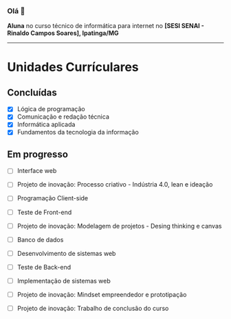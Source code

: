 ### Olá 👋

**Aluna** no curso técnico de informática para internet no **[SESI SENAI - Rinaldo Campos Soares], Ipatinga/MG**

<hr>

# Unidades Currículares
## Concluídas
 - [x] Lógica de programação
 - [x] Comunicação e redação técnica
 - [x] Informática aplicada
 - [x] Fundamentos da tecnologia da informação

 ## Em progresso
 - [ ] Interface web
 - [ ] Projeto de inovação: Processo criativo - Indústria 4.0, lean e ideação
 - [ ] Programação Client-side
 - [ ] Teste de Front-end
 - [ ] Projeto de inovação: Modelagem de projetos - Desing thinking e canvas
 - [ ] Banco de dados
 - [ ] Desenvolvimento de sistemas web
 - [ ] Teste de Back-end
 - [ ] Implementação de sistemas web
 - [ ] Projeto de inovação: Mindset empreendedor e prototipação
 - [ ] Projeto de inovação: Trabalho de conclusão do curso


<!--
**anycalais/anycalais** is a ✨ _special_ ✨ repository because its `README.md` (this file) appears on your GitHub profile.

Here are some ideas to get you started:

- 🔭 I’m currently working on ...
- 🌱 I’m currently learning ...
- 👯 I’m looking to collaborate on ...
- 🤔 I’m looking for help with ...
- 💬 Ask me about ...
- 📫 How to reach me: ...
- 😄 Pronouns: ...
- ⚡ Fun fact: ...
-->
